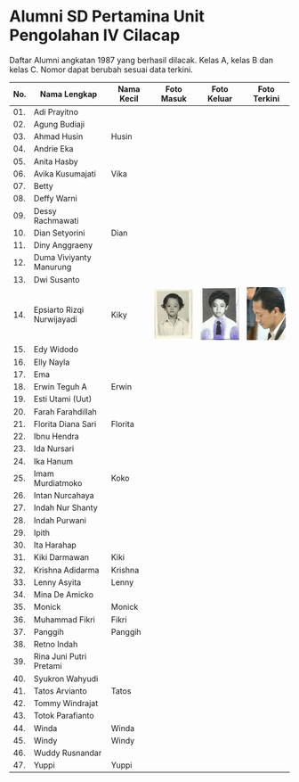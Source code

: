 # Alumni SD Pertamina Unit Pengolahan IV Cilacap

Daftar Alumni angkatan 1987 yang berhasil dilacak. Kelas A, kelas B dan kelas C. Nomor dapat berubah sesuai data terkini.

| No. | Nama Lengkap               | Nama Kecil | Foto Masuk              | Foto Keluar             | Foto Terkini            |
| --- | -------------------------- | ---------- | ----------------------- | ----------------------- | ----------------------- |
| 01. | Adi Prayitno               |            |                         |                         |                         |
| 02. | Agung Budiaji              |            |                         |                         |                         |
| 03. | Ahmad Husin                | Husin      |                         |                         |                         |
| 04. | Andrie Eka                 |            |                         |                         |                         |
| 05. | Anita Hasby                |            |                         |                         |                         |
| 06. | Avika Kusumajati           | Vika       |                         |                         |                         |
| 07. | Betty                      |            |                         |                         |                         |
| 08. | Deffy Warni                |            |                         |                         |                         |
| 09. | Dessy Rachmawati           |            |                         |                         |                         |
| 10. | Dian Setyorini             | Dian       |                         |                         |                         |
| 11. | Diny Anggraeny             |            |                         |                         |                         |
| 12. | Duma Viviyanty Manurung    |            |                         |                         |                         |
| 13. | Dwi Susanto                |            |                         |                         |                         |
| 14. | Epsiarto Rizqi Nurwijayadi | Kiky       | ![foto][epsi-masuk]     | ![foto][epsi-lulus]     | ![foto][epsi-terkini]     |
| 15. | Edy Widodo                 |            |                         |                         |                         |
| 16. | Elly Nayla                 |            |                         |                         |                         |
| 17. | Ema                        |            |                         |                         |                         |
| 18. | Erwin Teguh A              | Erwin      |                         |                         |                         |
| 19. | Esti Utami (Uut)           |            |                         |                         |                         |
| 20. | Farah Farahdillah          |            |                         |                         |                         |
| 21. | Florita Diana Sari         | Florita    |                         |                         |                         |
| 22. | Ibnu Hendra                |            |                         |                         |                         |
| 23. | Ida Nursari                |            |                         |                         |                         |
| 24. | Ika Hanum                  |            |                         |                         |                         |
| 25. | Imam Murdiatmoko           | Koko       |                         |                         |                         |
| 26. | Intan Nurcahaya            |            |                         |                         |                         |
| 27. | Indah Nur Shanty           |            |                         |                         |                         |
| 28. | Indah Purwani              |            |                         |                         |                         |
| 29. | Ipith                      |            |                         |                         |                         |
| 30. | Ita Harahap                |            |                         |                         |                         |
| 31. | Kiki Darmawan              | Kiki       |                         |                         |                         |
| 32. | Krishna Adidarma           | Krishna    |                         |                         |                         |
| 33. | Lenny Asyita               | Lenny      |                         |                         |                         |
| 34. | Mina De Amicko             |            |                         |                         |                         |
| 35. | Monick                     | Monick     |                         |                         |                         |
| 36. | Muhammad Fikri             | Fikri      |                         |                         |                         |
| 37. | Panggih                    | Panggih    |                         |                         |                         |
| 38. | Retno Indah                |            |                         |                         |                         |
| 39. | Rina Juni Putri Pretami    |            |                         |                         |                         |
| 40. | Syukron Wahyudi            |            |                         |                         |                         |
| 41. | Tatos Arvianto             | Tatos      |                         |                         |                         |
| 42. | Tommy Windrajat            |            |                         |                         |                         |
| 43. | Totok Parafianto           |            |                         |                         |                         |
| 44. | Winda                      | Winda      |                         |                         |                         |
| 45. | Windy                      | Windy      |                         |                         |                         |
| 46. | Wuddy Rusnandar            |            |                         |                         |                         |
| 47. | Yuppi                      | Yuppi      |                         |                         |                         |



[epsi-masuk]:   https://github.com/epsi-rns/alumni-sd-pup-iv/blob/master/1987/epsi-masuk-sd.jpg
[epsi-lulus]:   https://github.com/epsi-rns/alumni-sd-pup-iv/blob/master/1987/epsi-lulus-sd.jpg
[epsi-terkini]: https://github.com/epsi-rns/alumni-sd-pup-iv/blob/master/1987/epsi-terkini.jpg
